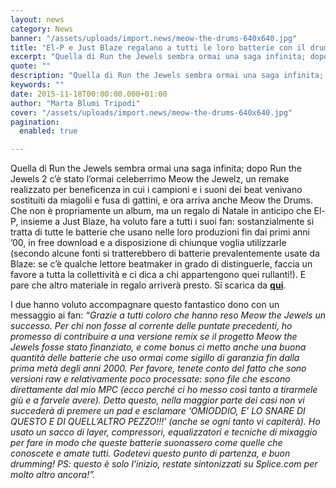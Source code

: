 ```yaml
---
layout: news
category: News
banner: "/assets/uploads/import.news/meow-the-drums-640x640.jpg"
title: "El-P e Just Blaze regalano a tutti le loro batterie con il drum kit Meow the Drums"
excerpt: "Quella di Run the Jewels sembra ormai una saga infinita; dopo Run the Jewels 2 c’è stato l’ormai celeberrimo Meow the Jewelz, un remake realizzato per beneficenza in cui i campioni e i suoni dei beat venivano sostituiti da miagolii e fusa di gattini, e ora arriva anche Meow the Drums. Che non è propriamente [&hellip"
quote: ""
description: "Quella di Run the Jewels sembra ormai una saga infinita; dopo Run the Jewels 2 c’è stato l’ormai celeberrimo Meow the Jewelz, un remake realizzato per beneficenza in cui i campioni e i suoni dei beat venivano sostituiti da miagolii e fusa di gattini, e ora arriva anche Meow the Drums. Che non è propriamente [&hellip"
keywords: ""
date: 2015-11-18T00:00:00.000+01:00
author: "Marta Blumi Tripodi"
cover: "/assets/uploads/import.news/meow-the-drums-640x640.jpg"
pagination:
  enabled: true

---
```


[](https://hotmc.com/wp-content/uploads/2015/11/meow-the-drums.jpg)

Quella di Run the Jewels sembra ormai una saga infinita; dopo Run the Jewels 2 c’è stato l’ormai celeberrimo Meow the Jewelz, un remake realizzato per beneficenza in cui i campioni e i suoni dei beat venivano sostituiti da miagolii e fusa di gattini, e ora arriva anche Meow the Drums. Che non è propriamente un album, ma un regalo di Natale in anticipo che El-P, insieme a Just Blaze, ha voluto fare a tutti i suoi fan: sostanzialmente si tratta di tutte le batterie che usano nelle loro produzioni fin dai primi anni ’00, in free download e a disposizione di chiunque voglia utilizzarle (secondo alcune fonti si tratterebbero di batterie prevalentemente usate da Blaze: se c’è qualche lettore beatmaker in grado di distinguerle, faccia un favore a tutta la collettività e ci dica a chi appartengono quei rullanti!). E pare che altro materiale in regalo arriverà presto. Si scarica da **[qui](http://www.daylightcurfew.com/collections/run-the-jewels-collection)**.

I due hanno voluto accompagnare questo fantastico dono con un messaggio ai fan: _“Grazie a tutti coloro che hanno reso Meow the Jewels un successo. Per chi non fosse al corrente delle puntate precedenti, ho promesso di contribuire a una versione remix se il progetto Meow the Jewels fosse stato finanziato, e come bonus ci metto anche una buona quantità delle batterie che uso ormai come sigillo di garanzia fin dalla prima metà degli anni 2000\. Per favore, tenete conto del fatto che sono versioni raw e relativamente poco processate: sono file che escono direttamente dal mio MPC (ecco perché ci ho messo così tanto a tirarmele giù e a farvele avere). Detto questo, nella maggior parte dei casi non vi succederà di premere un pad e esclamare ‘OMIODDIO, E’ LO SNARE DI QUESTO E DI QUELL’ALTRO PEZZO!!!’ (anche se ogni tanto vi capiterà). Ho usato un sacco di layer, compressori, equalizzatori e tecniche di mixaggio per fare in modo che queste batterie suonassero come quelle che conoscete e amate tutti. Godetevi questo punto di partenza, e buon drumming! PS: questo è solo l’inizio, restate sintonizzati su Splice.com per molto altro ancora!”._